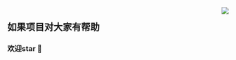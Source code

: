<img align="right" src="https://github-readme-stats.vercel.app/api?username=BoBoooooo&show_icons=true&icon_color=ad0d52&text_color=24292e&bg_color=ffffff&hide_title=true" />


## 如果项目对大家有帮助
### 欢迎star 🙏

